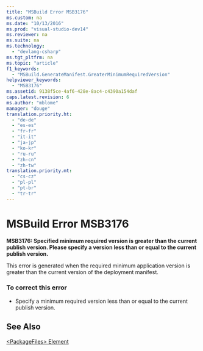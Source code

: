 ```yaml
---
title: "MSBuild Error MSB3176"
ms.custom: na
ms.date: "10/13/2016"
ms.prod: "visual-studio-dev14"
ms.reviewer: na
ms.suite: na
ms.technology: 
  - "devlang-csharp"
ms.tgt_pltfrm: na
ms.topic: "article"
f1_keywords: 
  - "MSBuild.GenerateManifest.GreaterMinimumRequiredVersion"
helpviewer_keywords: 
  - "MSB3176"
ms.assetid: 9138f5ce-4af6-428e-8ac4-c4390a154daf
caps.latest.revision: 6
ms.author: "mblome"
manager: "douge"
translation.priority.ht: 
  - "de-de"
  - "es-es"
  - "fr-fr"
  - "it-it"
  - "ja-jp"
  - "ko-kr"
  - "ru-ru"
  - "zh-cn"
  - "zh-tw"
translation.priority.mt: 
  - "cs-cz"
  - "pl-pl"
  - "pt-br"
  - "tr-tr"
---
```

# MSBuild Error MSB3176
**MSB3176: Specified minimum required version is greater than the current publish version. Please specify a version less than or equal to the current publish version.**  
  
 This error is generated when the required minimum application version is greater than the current version of the deployment manifest.  
  
### To correct this error  
  
-   Specify a minimum required version less than or equal to the current publish version.  
  
## See Also  
 [\<PackageFiles> Element](../deployment/-packagefiles--element--bootstrapper-.md)